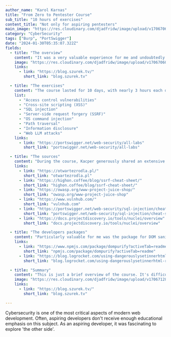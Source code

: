 ```yaml
---
author_name: "Karol Karnas"
title: "From Zero to Pentester Course"
sub_title: "10 hours of exercises"
content_title: "Not only for aspiring pentesters"
main_image: "https://res.cloudinary.com/djadfridw/image/upload/v1706706030/hdkryzyzvhdv867niz04.png"
category: "CyberSecurity"
tags: ["Burp", "PortSwigger"]
date: "2024-01-30T05:35:07.322Z"
fields:
  - title: "The overview"
    content: "It was a very valuable experience for me and undoubtedly for each of the participants as well. The lecturer is a great enthusiast and practitioner of cybersecurity, additionally possessing educational talents. During the training, we learned about numerous potential vulnerabilities of web applications, as well as methods of conducting attacks and the tools used for that purpose."
    image: "https://res.cloudinary.com/djadfridw/image/upload/v1706706030/hdkryzyzvhdv867niz04.png"
    links:
      - link: "https://blog.szurek.tv/"
        short_link: "blog.szurek.tv"

  - title: "The exercises"
    content: "The course lasted for 10 days, with nearly 3 hours each day and included 10 exercises daily. All of these exercises were from the PortSwigger page, the creators of Burp. While solving the exercises, Kacper translated all the concepts and discussed the nuances associated with them, for example what is URL encoding, basic syntax of: SQL, JavaScript, Linux commands"
    list:
      - "Access control vulnerabilities"
      - "Cross-site scripting (XSS)"
      - "SQL injection"
      - "Server-side request forgery (SSRF)"
      - "OS command injection"
      - "Path traversal"
      - "Information disclosure"
      - "Web LLM attacks"
    links:
      - link: "https://portswigger.net/web-security/all-labs"
        short_link: "portswigger.net/web-security/all-labs"

  - title: "The sources"
    content: "During the course, Kacper generously shared an extensive list of reliable cybersecurity knowledge sources. These resources cover a wide range of topics to enhance our understanding and skills in the field. Here are some of the recommended sources"
    links:
      - link: "https://otwartezrodla.pl/"
        short_link: "otwartezrodla.pl"
      - link: "https://highon.coffee/blog/ssrf-cheat-sheet/"
        short_link: "highon.coffee/blog/ssrf-cheat-sheet/"
      - link: "https://owasp.org/www-project-juice-shop/"
        short_link: "owasp.org/www-project-juice-shop"
      - link: "https://www.vulnhub.com/"
        short_link: "vulnhub.com"
      - link: "https://portswigger.net/web-security/sql-injection/cheat-sheet"
        short_link: "portswigger.net/web-security/sql-injection/cheat-sheet"
      - link: "https://docs.projectdiscovery.io/tools/nuclei/overview"
        short_link: "docs.projectdiscovery.io/tools/nuclei/overview"

  - title: "The developers packages"
    content: "Particularly valuable for me was the package for DOM sanitization - Dompurify - recommended by Kacper. Additionally, the emphasis on avoiding the use of innerHTML and the method name that should serve as a warning for any developer considering its use in React: 'dangerouslySetInnerHTML.'"
    links:
      - link: "https://www.npmjs.com/package/dompurify?activeTab=readme"
        short_link: "npmjs.com/package/dompurify?activeTab=readme"
      - link: "https://blog.logrocket.com/using-dangerouslysetinnerhtml-react-application/"
        short_link: "blog.logrocket.com/using-dangerouslysetinnerhtml-react-application/"

  - title: "Summary"
    content: "This is just a brief overview of the course. It's difficult to convey the extent of knowledge Kacper shared with the group. After the course, participants who completed the necessary exercises and confirmed their completion received certificates acknowledging their participation in the course. Once again, thank you! Hopefully I'll be a better developer thanks to this course. I highly recommend such a course to developers, pentesters, cybersecurity specialists, or anyone else. Given the inherent dangers of the web, understanding the threats is crucial for everyone's online safety."
    image: "https://res.cloudinary.com/djadfridw/image/upload/v1706712819/wvnl4zouggh6z2jhbc9a.png"
    links:
      - link: "https://blog.szurek.tv/"
        short_link: "blog.szurek.tv"

---
```


Cybersecurity is one of the most critical aspects of modern web development. Often, aspiring developers don't receive enough educational emphasis on this subject. As an aspiring developer, it was fascinating to explore 'the other side'.